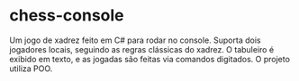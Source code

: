 # chess-console
 Um jogo de xadrez feito em C# para rodar no console. Suporta dois jogadores locais, seguindo as regras clássicas do xadrez. O tabuleiro é exibido em texto, e as jogadas são feitas via comandos digitados. O projeto utiliza POO.
